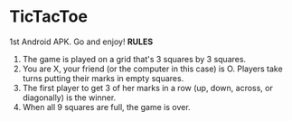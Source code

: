 # TicTacToe
1st Android APK. Go and enjoy!
__RULES__
1) The game is played on a grid that's 3 squares by 3 squares.
2) You are X, your friend (or the computer in this case) is O. Players take turns putting their marks in empty squares.
3) The first player to get 3 of her marks in a row (up, down, across, or diagonally) is the winner.
4) When all 9 squares are full, the game is over.
